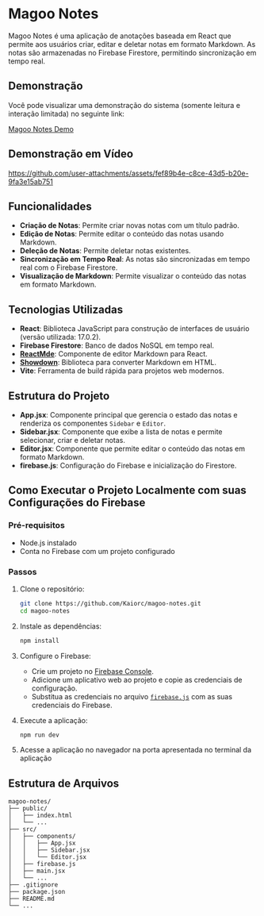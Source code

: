 # Magoo Notes

Magoo Notes é uma aplicação de anotações baseada em React que permite aos usuários criar, editar e deletar notas em formato Markdown. As notas são armazenadas no Firebase Firestore, permitindo sincronização em tempo real.

## Demonstração

Você pode visualizar uma demonstração do sistema (somente leitura e interação limitada) no seguinte link:

[Magoo Notes Demo](https://magoo-notes.netlify.app)

## Demonstração em Vídeo

https://github.com/user-attachments/assets/fef89b4e-c8ce-43d5-b20e-9fa3e15ab751

## Funcionalidades

- **Criação de Notas**: Permite criar novas notas com um título padrão.
- **Edição de Notas**: Permite editar o conteúdo das notas usando Markdown.
- **Deleção de Notas**: Permite deletar notas existentes.
- **Sincronização em Tempo Real**: As notas são sincronizadas em tempo real com o Firebase Firestore.
- **Visualização de Markdown**: Permite visualizar o conteúdo das notas em formato Markdown.

## Tecnologias Utilizadas

- **React**: Biblioteca JavaScript para construção de interfaces de usuário (versão utilizada: 17.0.2).
- **Firebase Firestore**: Banco de dados NoSQL em tempo real.
- **[ReactMde](https://www.npmjs.com/package/react-mde)**: Componente de editor Markdown para React.
- **[Showdown](https://www.npmjs.com/package/showdown)**: Biblioteca para converter Markdown em HTML.
- **Vite**: Ferramenta de build rápida para projetos web modernos.

## Estrutura do Projeto

- **App.jsx**: Componente principal que gerencia o estado das notas e renderiza os componentes `Sidebar` e `Editor`.
- **Sidebar.jsx**: Componente que exibe a lista de notas e permite selecionar, criar e deletar notas.
- **Editor.jsx**: Componente que permite editar o conteúdo das notas em formato Markdown.
- **firebase.js**: Configuração do Firebase e inicialização do Firestore.

## Como Executar o Projeto Localmente com suas Configurações do Firebase

### Pré-requisitos

- Node.js instalado
- Conta no Firebase com um projeto configurado

### Passos

1. Clone o repositório:
    ```bash
    git clone https://github.com/Kaiorc/magoo-notes.git
    cd magoo-notes
    ```

2. Instale as dependências:
    ```bash
    npm install
    ```

3. Configure o Firebase:
    - Crie um projeto no [Firebase Console](https://console.firebase.google.com/).
    - Adicione um aplicativo web ao projeto e copie as credenciais de configuração.
    - Substitua as credenciais no arquivo [`firebase.js`](command:_github.copilot.openRelativePath?%5B%7B%22scheme%22%3A%22file%22%2C%22authority%22%3A%22%22%2C%22path%22%3A%22%2FC%3A%2Fsrc%2Fmagoo-notes%2Ffirebase.js%22%2C%22query%22%3A%22%22%2C%22fragment%22%3A%22%22%7D%2C%22b0b097aa-fb98-495d-a906-8cf754c78ef5%22%5D "c:\src\magoo-notes\firebase.js") com as suas credenciais do Firebase.

4. Execute a aplicação:
    ```bash
    npm run dev
    ```

5. Acesse a aplicação no navegador na porta apresentada no terminal da aplicação

## Estrutura de Arquivos

```
magoo-notes/
├── public/
│   ├── index.html
│   └── ...
├── src/
│   ├── components/
│   │   ├── App.jsx
│   │   ├── Sidebar.jsx
│   │   └── Editor.jsx
│   ├── firebase.js
│   ├── main.jsx
│   └── ...
├── .gitignore
├── package.json
├── README.md
└── ...
```
